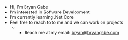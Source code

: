 - Hi, I'm Bryan Gabe
- I’m interested in Software Development
- I’m currently learning .Net Core
- Feel free to reach to to me and we can work on projects
    - - Reach me at my email: bryan@bryangabe.com
